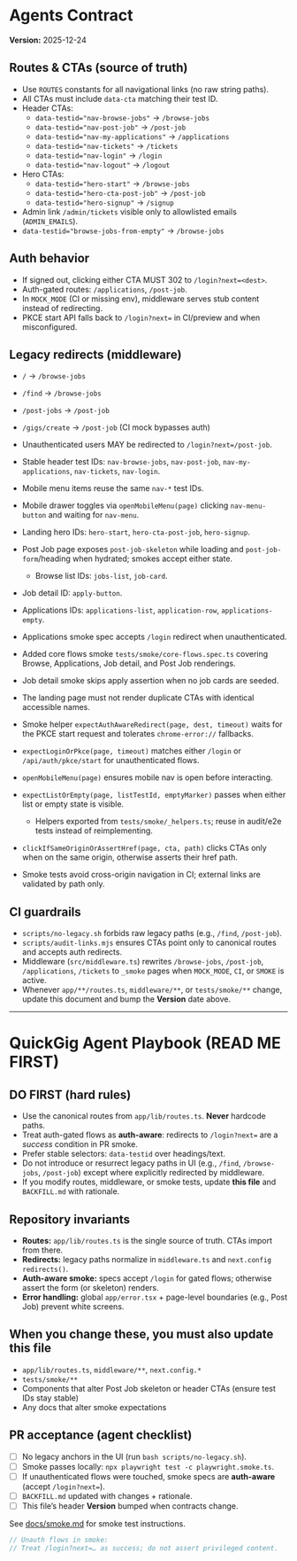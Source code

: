 # Agents Contract
**Version:** 2025-12-24

## Routes & CTAs (source of truth)
- Use `ROUTES` constants for all navigational links (no raw string paths).
- All CTAs must include `data-cta` matching their test ID.
- Header CTAs:
  - `data-testid="nav-browse-jobs"` → `/browse-jobs`
  - `data-testid="nav-post-job"` → `/post-job`
  - `data-testid="nav-my-applications"` → `/applications`
  - `data-testid="nav-tickets"` → `/tickets`
  - `data-testid="nav-login"` → `/login`
  - `data-testid="nav-logout"` → `/logout`
- Hero CTAs:
  - `data-testid="hero-start"` → `/browse-jobs`
  - `data-testid="hero-cta-post-job"` → `/post-job`
  - `data-testid="hero-signup"` → `/signup`
- Admin link `/admin/tickets` visible only to allowlisted emails (`ADMIN_EMAILS`).
- `data-testid="browse-jobs-from-empty"` → `/browse-jobs`

## Auth behavior
- If signed out, clicking either CTA MUST 302 to `/login?next=<dest>`.
- Auth-gated routes: `/applications`, `/post-job`.
- In `MOCK_MODE` (CI or missing env), middleware serves stub content instead of redirecting.
- PKCE start API falls back to `/login?next=` in CI/preview and when misconfigured.

## Legacy redirects (middleware)
- `/`      → `/browse-jobs`
- `/find`      → `/browse-jobs`
- `/post-jobs` → `/post-job`
- `/gigs/create`  → `/post-job` (CI mock bypasses auth)
- Unauthenticated users MAY be redirected to `/login?next=/post-job`.

- Stable header test IDs: `nav-browse-jobs`, `nav-post-job`, `nav-my-applications`, `nav-tickets`, `nav-login`.
- Mobile menu items reuse the same `nav-*` test IDs.
- Mobile drawer toggles via `openMobileMenu(page)` clicking `nav-menu-button` and waiting for `nav-menu`.
- Landing hero IDs: `hero-start`, `hero-cta-post-job`, `hero-signup`.
- Post Job page exposes `post-job-skeleton` while loading and `post-job-form`/heading when hydrated; smokes accept either state.
  - Browse list IDs: `jobs-list`, `job-card`.
- Job detail ID: `apply-button`.
- Applications IDs: `applications-list`, `application-row`, `applications-empty`.
- Applications smoke spec accepts `/login` redirect when unauthenticated.
- Added core flows smoke `tests/smoke/core-flows.spec.ts` covering Browse, Applications, Job detail, and Post Job renderings.
- Job detail smoke skips apply assertion when no job cards are seeded.
- The landing page must not render duplicate CTAs with identical accessible names.
- Smoke helper `expectAuthAwareRedirect(page, dest, timeout)` waits for the PKCE start request and tolerates `chrome-error://` fallbacks.
- `expectLoginOrPkce(page, timeout)` matches either `/login` or `/api/auth/pkce/start` for unauthenticated flows.
- `openMobileMenu(page)` ensures mobile nav is open before interacting.
- `expectListOrEmpty(page, listTestId, emptyMarker)` passes when either list or empty state is visible.
  - Helpers exported from `tests/smoke/_helpers.ts`; reuse in audit/e2e tests instead of reimplementing.
- `clickIfSameOriginOrAssertHref(page, cta, path)` clicks CTAs only when on the same origin, otherwise asserts their href path.
- Smoke tests avoid cross-origin navigation in CI; external links are validated by path only.

## CI guardrails
- `scripts/no-legacy.sh` forbids raw legacy paths (e.g., `/find`, `/post-job`).
- `scripts/audit-links.mjs` ensures CTAs point only to canonical routes and accepts auth redirects.
- Middleware (`src/middleware.ts`) rewrites `/browse-jobs`, `/post-job`, `/applications`, `/tickets` to `_smoke` pages when `MOCK_MODE`, `CI`, or `SMOKE` is active.
- Whenever `app/**/routes.ts`, `middleware/**`, or `tests/smoke/**` change, update this document and bump the **Version** date above.

<!-- AGENT CONTRACT v2025-12-16 -->

---

# QuickGig Agent Playbook (READ ME FIRST)

## DO FIRST (hard rules)
- Use the canonical routes from `app/lib/routes.ts`. **Never** hardcode paths.
- Treat auth-gated flows as **auth-aware**: redirects to `/login?next=` are a *success* condition in PR smoke.
- Prefer stable selectors: `data-testid` over headings/text.
- Do not introduce or resurrect legacy paths in UI (e.g., `/find`, `/browse-jobs`, `/post-job`) except where explicitly redirected by middleware.
- If you modify routes, middleware, or smoke tests, update **this file** and `BACKFILL.md` with rationale.

## Repository invariants
- **Routes:** `app/lib/routes.ts` is the single source of truth. CTAs import from there.
- **Redirects:** legacy paths normalize in `middleware.ts` and `next.config` `redirects()`.
- **Auth-aware smoke:** specs accept `/login` for gated flows; otherwise assert the form (or skeleton) renders.
- **Error handling:** global `app/error.tsx` + page-level boundaries (e.g., Post Job) prevent white screens.

## When you change these, you must also update this file
- `app/lib/routes.ts`, `middleware/**`, `next.config.*`
- `tests/smoke/**`
- Components that alter Post Job skeleton or header CTAs (ensure test IDs stay stable)
- Any docs that alter smoke expectations

## PR acceptance (agent checklist)
- [ ] No legacy anchors in the UI (run `bash scripts/no-legacy.sh`).
- [ ] Smoke passes locally: `npx playwright test -c playwright.smoke.ts`.
- [ ] If unauthenticated flows were touched, smoke specs are **auth-aware** (accept `/login?next=`).
- [ ] `BACKFILL.md` updated with changes + rationale.
- [ ] This file’s header **Version** bumped when contracts change.

See [docs/smoke.md](docs/smoke.md) for smoke test instructions.

```ts
// Unauth flows in smoke:
// Treat /login?next=… as success; do not assert privileged content.
```
